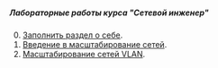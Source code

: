 ##### Лабораторные работы курса "Сетевой инженер"

0. [Заполнить раздел о себе](lab00/).
1. [Введение в масштабирование сетей](lab01/).
2. [Масштабирование сетей VLAN](lab02/).



